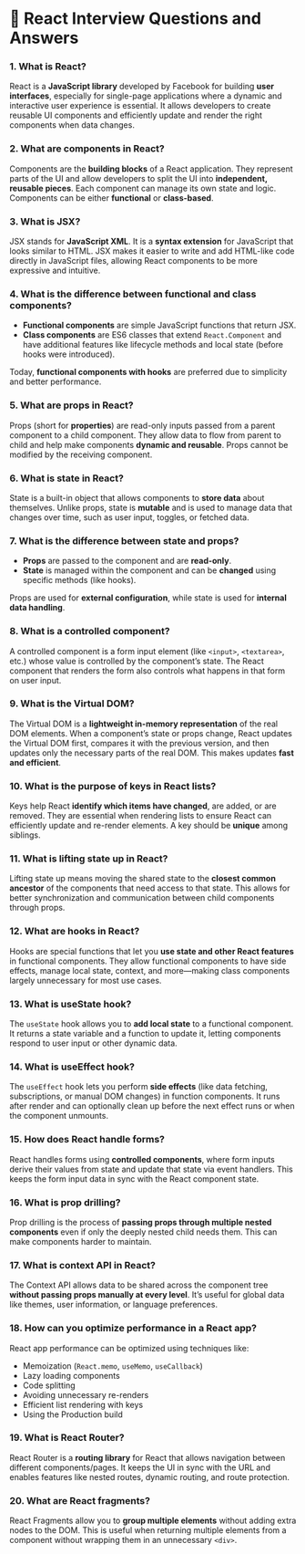 # 🌟 React Interview Questions and Answers

### 1. What is React?

React is a **JavaScript library** developed by Facebook for building **user interfaces**, especially for single-page applications where a dynamic and interactive user experience is essential. It allows developers to create reusable UI components and efficiently update and render the right components when data changes.

### 2. What are components in React?

Components are the **building blocks** of a React application. They represent parts of the UI and allow developers to split the UI into **independent, reusable pieces**. Each component can manage its own state and logic. Components can be either **functional** or **class-based**.

### 3. What is JSX?

JSX stands for **JavaScript XML**. It is a **syntax extension** for JavaScript that looks similar to HTML. JSX makes it easier to write and add HTML-like code directly in JavaScript files, allowing React components to be more expressive and intuitive.

### 4. What is the difference between functional and class components?

- **Functional components** are simple JavaScript functions that return JSX.
- **Class components** are ES6 classes that extend `React.Component` and have additional features like lifecycle methods and local state (before hooks were introduced).

Today, **functional components with hooks** are preferred due to simplicity and better performance.

### 5. What are props in React?

Props (short for **properties**) are read-only inputs passed from a parent component to a child component. They allow data to flow from parent to child and help make components **dynamic and reusable**. Props cannot be modified by the receiving component.

### 6. What is state in React?

State is a built-in object that allows components to **store data** about themselves. Unlike props, state is **mutable** and is used to manage data that changes over time, such as user input, toggles, or fetched data.

### 7. What is the difference between state and props?

- **Props** are passed to the component and are **read-only**.
- **State** is managed within the component and can be **changed** using specific methods (like hooks).

Props are used for **external configuration**, while state is used for **internal data handling**.

### 8. What is a controlled component?

A controlled component is a form input element (like `<input>`, `<textarea>`, etc.) whose value is controlled by the component’s state. The React component that renders the form also controls what happens in that form on user input.

### 9. What is the Virtual DOM?

The Virtual DOM is a **lightweight in-memory representation** of the real DOM elements. When a component’s state or props change, React updates the Virtual DOM first, compares it with the previous version, and then updates only the necessary parts of the real DOM. This makes updates **fast and efficient**.

### 10. What is the purpose of keys in React lists?

Keys help React **identify which items have changed**, are added, or are removed. They are essential when rendering lists to ensure React can efficiently update and re-render elements. A key should be **unique** among siblings.

### 11. What is lifting state up in React?

Lifting state up means moving the shared state to the **closest common ancestor** of the components that need access to that state. This allows for better synchronization and communication between child components through props.

### 12. What are hooks in React?

Hooks are special functions that let you **use state and other React features** in functional components. They allow functional components to have side effects, manage local state, context, and more—making class components largely unnecessary for most use cases.

### 13. What is useState hook?

The `useState` hook allows you to **add local state** to a functional component. It returns a state variable and a function to update it, letting components respond to user input or other dynamic data.

### 14. What is useEffect hook?

The `useEffect` hook lets you perform **side effects** (like data fetching, subscriptions, or manual DOM changes) in function components. It runs after render and can optionally clean up before the next effect runs or when the component unmounts.

### 15. How does React handle forms?

React handles forms using **controlled components**, where form inputs derive their values from state and update that state via event handlers. This keeps the form input data in sync with the React component state.

### 16. What is prop drilling?

Prop drilling is the process of **passing props through multiple nested components** even if only the deeply nested child needs them. This can make components harder to maintain.

### 17. What is context API in React?

The Context API allows data to be shared across the component tree **without passing props manually at every level**. It’s useful for global data like themes, user information, or language preferences.

### 18. How can you optimize performance in a React app?

React app performance can be optimized using techniques like:

- Memoization (`React.memo`, `useMemo`, `useCallback`)
- Lazy loading components
- Code splitting
- Avoiding unnecessary re-renders
- Efficient list rendering with keys
- Using the Production build

### 19. What is React Router?

React Router is a **routing library** for React that allows navigation between different components/pages. It keeps the UI in sync with the URL and enables features like nested routes, dynamic routing, and route protection.

### 20. What are React fragments?

React Fragments allow you to **group multiple elements** without adding extra nodes to the DOM. This is useful when returning multiple elements from a component without wrapping them in an unnecessary `<div>`.
